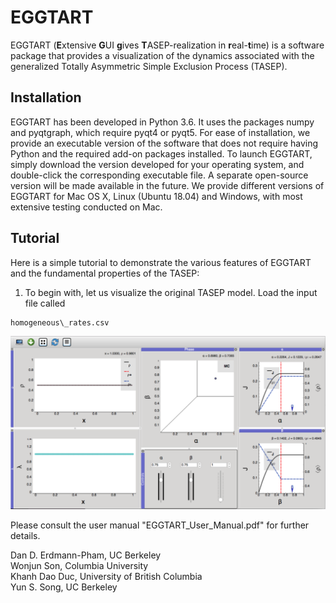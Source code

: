 # EGGTART
EGGTART (**E**xtensive **G**UI **g**ives **T**ASEP-realization in **r**eal-**t**ime) is a software package that provides a visualization of the dynamics associated with the generalized Totally Asymmetric Simple Exclusion Process (TASEP).

## Installation
EGGTART has been developed in Python 3.6. It uses the packages numpy and pyqtgraph, which require pyqt4 or pyqt5. For ease of installation, we provide an executable version of the software that does not require having Python and the required add-on packages installed. To launch EGGTART, simply download the version developed for your operating system, and double-click the corresponding executable file. A separate open-source version will be made available in the future. We provide different versions of EGGTART for Mac OS X, Linux (Ubuntu 18.04) and Windows, with most extensive testing conducted on Mac.

## Tutorial
Here is a simple tutorial to demonstrate the various features of EGGTART and the fundamental properties of the TASEP:

1. To begin with, let us visualize the original TASEP model. Load the input file called 
```
homogeneous\_rates.csv
```
![tutorial_1](figures/tutorial_1.png)

Please consult the user manual "EGGTART_User_Manual.pdf" for further details.
  
Dan D. Erdmann-Pham, UC Berkeley\
Wonjun Son, Columbia University\
Khanh Dao Duc, University of British Columbia\
Yun S. Song, UC Berkeley
